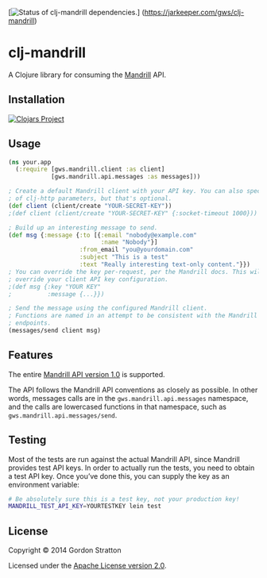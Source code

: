 [![Status of clj-mandrill dependencies.](https://jarkeeper.com/gws/clj-mandrill/status.svg)]
(https://jarkeeper.com/gws/clj-mandrill)

# clj-mandrill

A Clojure library for consuming the
[Mandrill](https://mandrillapp.com) API.

## Installation

[![Clojars Project](https://clojars.org/gws/clj-mandrill/latest-version.svg)](https://clojars.org/gws/clj-mandrill)

## Usage

```clojure
(ns your.app
  (:require [gws.mandrill.client :as client]
            [gws.mandrill.api.messages :as messages]))

; Create a default Mandrill client with your API key. You can also specify a map
; of clj-http parameters, but that's optional.
(def client (client/create "YOUR-SECRET-KEY"))
;(def client (client/create "YOUR-SECRET-KEY" {:socket-timeout 1000}))

; Build up an interesting message to send.
(def msg {:message {:to [{:email "nobody@example.com"
                          :name "Nobody"}]
                    :from_email "you@yourdomain.com"
                    :subject "This is a test"
                    :text "Really interesting text-only content."}})
; You can override the key per-request, per the Mandrill docs. This will
; override your client API key configuration.
;(def msg {:key "YOUR KEY"
;          :message {...}})

; Send the message using the configured Mandrill client.
; Functions are named in an attempt to be consistent with the Mandrill REST API
; endpoints.
(messages/send client msg)
```

## Features

The entire [Mandrill API version 1.0](https://mandrillapp.com/api/docs/) is supported.

The API follows the Mandrill API conventions as closely as possible. In other
words, messages calls are in the `gws.mandrill.api.messages` namespace, and the
calls are lowercased functions in that namespace, such as
`gws.mandrill.api.messages/send`.

## Testing

Most of the tests are run against the actual Mandrill API, since Mandrill
provides test API keys. In order to actually run the tests, you need to obtain a
test API key. Once you’ve done this, you can supply the key as an environment
variable:

```sh
# Be absolutely sure this is a test key, not your production key!
MANDRILL_TEST_API_KEY=YOURTESTKEY lein test
```

## License

Copyright © 2014 Gordon Stratton

Licensed under the [Apache License version 2.0](https://www.apache.org/licenses/LICENSE-2.0).
